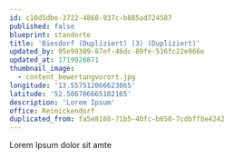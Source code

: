```yaml
---
id: c10d5dbe-3722-4868-937c-b885ad724587
published: false
blueprint: standorte
title: 'Biesdorf (Dupliziert) (3) (Dupliziert)'
updated_by: 95e99389-87ef-46dc-89fe-516fc22e966e
updated_at: 1719926871
thumbnail_image:
  - content_bewertungvorort.jpg
longitude: '13.557512066623865'
latitude: '52.506706665102165'
description: 'Lorem Ipsum'
office: Reinickendorf
duplicated_from: fa5e8188-71b5-40fc-b658-7cdbff8e4242
---
```

Lorem Ipsum dolor sit amte